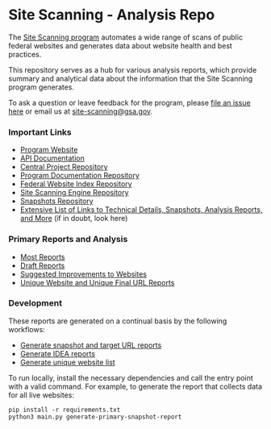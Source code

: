 # Site Scanning - Analysis Repo

The [Site Scanning program](https://digital.gov/site-scanning/) automates a wide range of scans of public federal websites and generates data about website health and best practices.

This repository serves as a hub for various analysis reports, which provide summary and analytical data about the information that the Site Scanning program generates.

To ask a question or leave feedback for the program, please [file an issue here](https://github.com/GSA/site-scanning/issues) or email us at site-scanning@gsa.gov.

### Important Links

- [Program Website](https://digital.gov/site-scanning)
- [API Documentation](https://open.gsa.gov/api/site-scanning-api/)
- [Central Project Repository](https://github.com/GSA/site-scanning)
- [Program Documentation Repository](https://github.com/GSA/site-scanning-documentation)
- [Federal Website Index Repository](https://github.com/GSA/federal-website-index)
- [Site Scanning Engine Repository](https://github.com/GSA/site-scanning-engine)
- [Snapshots Repository](https://github.com/GSA/site-scanning-snapshots)
- [Extensive List of Links to Technical Details, Snapshots, Analysis Reports, and More](https://digital.gov/guides/site-scanning/technical-details/) (if in doubt, look here)

### Primary Reports and Analysis
- [Most Reports](https://github.com/GSA/site-scanning-analysis/tree/main/reports)
- [Draft Reports](https://github.com/GSA/site-scanning-analysis/tree/main/reports/drafts)
- [Suggested Improvements to Websites](https://github.com/GSA/site-scanning-analysis/tree/main/reports/website-requests)
- [Unique Website and Unique Final URL Reports](https://github.com/GSA/site-scanning-analysis/tree/main/unique_website_list/results)

### Development

These reports are generated on a continual basis by the following workflows:

- [Generate snapshot and target URL reports](https://github.com/GSA/site-scanning-analysis/blob/main/.github/workflows/generate-all-reports.yml)
- [Generate IDEA reports](https://github.com/GSA/site-scanning-analysis/blob/main/.github/workflows/generate-idea-reports.yml)
- [Generate unique website list](https://github.com/GSA/site-scanning-analysis/blob/main/.github/workflows/generate-unique-website-list.yml)

To run locally, install the necessary dependencies and call the entry point with
a valid command. For example, to generate the report that collects data for all
live websites:

```shell
pip install -r requirements.txt
python3 main.py generate-primary-snapshot-report
```
